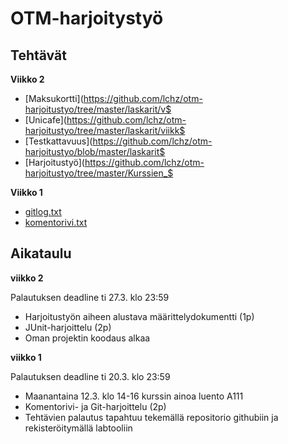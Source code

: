 # OTM-harjoitystyö

## Tehtävät

**Viikko 2**

* [Maksukortti](https://github.com/lchz/otm-harjoitustyo/tree/master/laskarit/v$
* [Unicafe](https://github.com/lchz/otm-harjoitustyo/tree/master/laskarit/viikk$
* [Testkattavuus](https://github.com/lchz/otm-harjoitustyo/blob/master/laskarit$
* [Harjoitustyö](https://github.com/lchz/otm-harjoitustyo/tree/master/Kurssien_$

**Viikko 1**

* [gitlog.txt](https://github.com/lchz/otm-harjoitustyo/blob/master/laskarit/viikko1/gitlog.txt)
* [komentorivi.txt](https://github.com/lchz/otm-harjoitustyo/blob/master/laskarit/viikko1/komentorivi.txt)

## Aikataulu

**viikko 2**

Palautuksen deadline ti 27.3. klo 23:59
* Harjoitustyön aiheen alustava määrittelydokumentti (1p)
* JUnit-harjoittelu (2p)
* Oman projektin koodaus alkaa

**viikko 1**

Palautuksen deadline ti 20.3. klo 23:59

* Maanantaina 12.3. klo 14-16 kurssin ainoa luento A111
* Komentorivi- ja Git-harjoittelu (2p)
* Tehtävien palautus tapahtuu tekemällä repositorio githubiin ja rekisteröitymällä labtooliin
